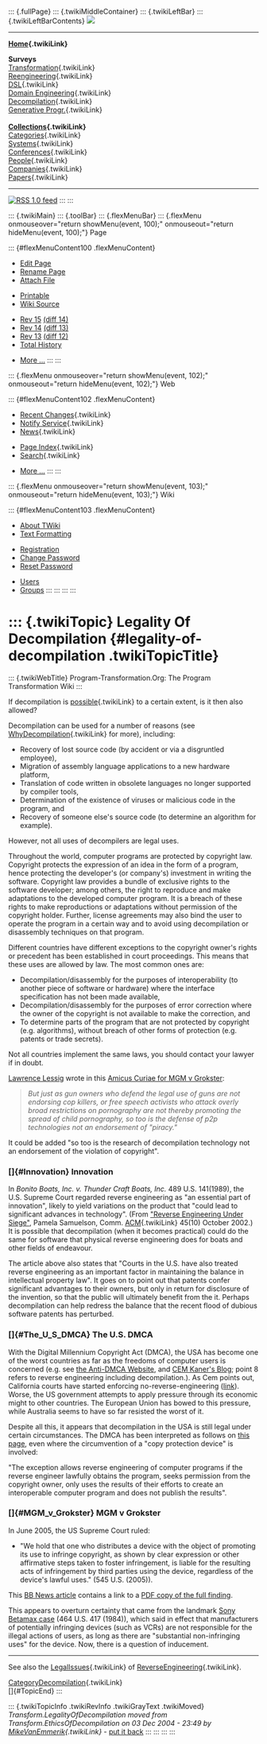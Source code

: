 ::: {.fullPage}
::: {.twikiMiddleContainer}
::: {.twikiLeftBar}
::: {.twikiLeftBarContents}
![](../pub/transformation.gif)

------------------------------------------------------------------------

**[Home](WebHome){.twikiLink}**

**Surveys**\
[Transformation](ProgramTransformation){.twikiLink}\
[Reengineering](ReengineeringWiki){.twikiLink}\
[DSL](DomainSpecificLanguages){.twikiLink}\
[Domain Engineering](DomainEngineering){.twikiLink}\
[Decompilation](DeCompilation){.twikiLink}\
[Generative Progr.](GenerativeProgrammingWiki){.twikiLink}\
\
**[Collections](CategoryCollection){.twikiLink}**\
[Categories](CategoryCategory){.twikiLink}\
[Systems](TransformationSystems){.twikiLink}\
[Conferences](TransformationConferences){.twikiLink}\
[People](TransformationPeople){.twikiLink}\
[Companies](TransformationCompanies){.twikiLink}\
[Papers](CategoryPaper){.twikiLink}

------------------------------------------------------------------------

[![](../pub/rss.gif "RSS 1.0 feed")](WebRss@skin=rss)
:::
:::

::: {.twikiMain}
::: {.toolBar}
::: {.flexMenuBar}
::: {.flexMenu onmouseover="return showMenu(event, 100);" onmouseout="return hideMenu(event, 100);"}
Page

::: {#flexMenuContent100 .flexMenuContent}
-   [Edit
    Page](http://www.program-transformation.org/edit/Transform/LegalityOfDecompilation?t=1536826288)
-   [Rename
    Page](http://www.program-transformation.org/rename/Transform/LegalityOfDecompilation)
-   [Attach
    File](http://www.program-transformation.org/attach/Transform/LegalityOfDecompilation)

<!-- -->

-   [Printable](http://www.program-transformation.org/view/Transform/LegalityOfDecompilation?skin=print.pattern)
-   [Wiki
    Source](http://www.program-transformation.org/view/Transform/LegalityOfDecompilation?skin=text&raw=on&contenttype=text/plain)

<!-- -->

-   [Rev
    15](http://www.program-transformation.org/view/Transform/LegalityOfDecompilation?rev=1.15)
    [(diff 14)](http://www.program-transformation.org/rdiff/Transform/LegalityOfDecompilation?rev1=1.15&rev2=1.14)
-   [Rev
    14](http://www.program-transformation.org/view/Transform/LegalityOfDecompilation?rev=1.14)
    [(diff 13)](http://www.program-transformation.org/rdiff/Transform/LegalityOfDecompilation?rev1=1.14&rev2=1.13)
-   [Rev
    13](http://www.program-transformation.org/view/Transform/LegalityOfDecompilation?rev=1.13)
    [(diff 12)](http://www.program-transformation.org/rdiff/Transform/LegalityOfDecompilation?rev1=1.13&rev2=1.12)
-   [Total
    History](http://www.program-transformation.org/rdiff/Transform/LegalityOfDecompilation)

<!-- -->

-   [More
    \...](http://www.program-transformation.org/oops/Transform/LegalityOfDecompilation?template=oopsmore&param1=1.15&param2=1.15)
:::
:::

::: {.flexMenu onmouseover="return showMenu(event, 102);" onmouseout="return hideMenu(event, 102);"}
Web

::: {#flexMenuContent102 .flexMenuContent}
-   [Recent Changes](WebChanges){.twikiLink}
-   [Notify Service](WebNotify){.twikiLink}
-   [News](WebNews){.twikiLink}

<!-- -->

-   [Page Index](WebIndex){.twikiLink}
-   [Search](WebSearch){.twikiLink}

<!-- -->

-   [More
    \...](http://www.program-transformation.org/oops/Transform/LegalityOfDecompilation?template=oopsmore&param1=1.15&param2=1.15)
:::
:::

::: {.flexMenu onmouseover="return showMenu(event, 103);" onmouseout="return hideMenu(event, 103);"}
Wiki

::: {#flexMenuContent103 .flexMenuContent}
-   [About
    TWiki](http://www.program-transformation.org/view/TWiki/WebHome)
-   [Text
    Formatting](http://www.program-transformation.org/view/TWiki/TextFormattingRules)

<!-- -->

-   [Registration](http://www.program-transformation.org/view/TWiki/TWikiRegistration)
-   [Change
    Password](http://www.program-transformation.org/view/TWiki/ChangePassword)
-   [Reset
    Password](http://www.program-transformation.org/view/TWiki/ResetPassword)

<!-- -->

-   [Users](http://www.program-transformation.org/view/Main/TWikiUsers)
-   [Groups](http://www.program-transformation.org/view/Main/TWikiGroups)
:::
:::
:::
:::

::: {.twikiTopic}
Legality Of Decompilation {#legality-of-decompilation .twikiTopicTitle}
=========================

::: {.twikiWebTitle}
Program-Transformation.Org: The Program Transformation Wiki
:::

If decompilation is [possible](DecompilationPossible){.twikiLink} to a
certain extent, is it then also allowed?

Decompilation can be used for a number of reasons (see
[WhyDecompilation](WhyDecompilation){.twikiLink} for more), including:

-   Recovery of lost source code (by accident or via a disgruntled
    employee),
-   Migration of assembly language applications to a new hardware
    platform,
-   Translation of code written in obsolete languages no longer
    supported by compiler tools,
-   Determination of the existence of viruses or malicious code in the
    program, and
-   Recovery of someone else\'s source code (to determine an algorithm
    for example).

However, not all uses of decompilers are legal uses.

Throughout the world, computer programs are protected by copyright law.
Copyright protects the expression of an idea in the form of a program,
hence protecting the developer\'s (or company\'s) investment in writing
the software. Copyright law provides a bundle of exclusive rights to the
software developer; among others, the right to reproduce and make
adaptations to the developed computer program. It is a breach of these
rights to make reproductions or adaptations without permission of the
copyright holder. Further, license agreements may also bind the user to
operate the program in a certain way and to avoid using decompilation or
disassembly techniques on that program.

Different countries have different exceptions to the copyright owner\'s
rights or precedent has been established in court proceedings. This
means that these uses are allowed by law. The most common ones are:

-   Decompilation/disassembly for the purposes of interoperability (to
    another piece of software or hardware) where the interface
    specification has not been made available,
-   Decompilation/disassembly for the purposes of error correction where
    the owner of the copyright is not available to make the correction,
    and
-   To determine parts of the program that are not protected by
    copyright (e.g. algorithms), without breach of other forms of
    protection (e.g. patents or trade secrets).

Not all countries implement the same laws, you should contact your
lawyer if in doubt.

[Lawrence Lessig](http://www.lessig.org) wrote in this [Amicus Curiae
for MGM v
Grokster](http://www.eff.org/IP/P2P/MGM_v_Grokster/20050301_cc.pdf):

> *But just as gun owners who defend the legal use of guns are not
> endorsing cop killers, or free speech activists who attack overly
> broad restrictions on pornography are not thereby promoting the spread
> of child pornography, so too is the defense of p2p technologies not an
> endorsement of "piracy."*

It could be added \"so too is the research of decompilation technology
not an endorsement of the violation of copyright\".

### []{#Innovation} Innovation

In *Bonito Boats, Inc. v. Thunder Craft Boats, Inc.* 489 U.S. 141(1989),
the U.S. Supreme Court regarded reverse engineering as \"an essential
part of innovation\", likely to yield variations on the product that
\"could lead to significant advances in technology\". (From [\"Reverse
Engineering Under
Siege\"](http://www.sims.berkeley.edu/~pam/papers/acm_vol45_p15.pdf),
Pamela Samuelson, Comm. [ACM](ACM){.twikiLink} 45(10) October 2002.) It
is possible that decompilation (when it becomes practical) could do the
same for software that physical reverse engineering does for boats and
other fields of endeavour.

The article above also states that \"Courts in the U.S. have also
treated reverse engineering as an important factor in maintaining the
balance in intellectual property law\". It goes on to point out that
patents confer significant advantages to their owners, but only in
return for disclosure of the invention, so that the public will
ultimately benefit from the it. Perhaps decompilation can help redress
the balance that the recent flood of dubious software patents has
perturbed.

### []{#The_U_S_DMCA} The U.S. DMCA

With the Digital Millennium Copyright Act (DMCA), the USA has become one
of the worst countries as far as the freedoms of computer users is
concerned (e.g. see [the Anti-DMCA Website](http://anti-dmca.org), and
[CEM Kaner\'s
Blog](http://blackbox.cs.fit.edu/blog/kaner/archives/000124.html); point
8 refers to reverse engineering including decompilation.). As Cem points
out, California courts have started enforcing no-reverse-engineering
([link](http://www.infoworld.com/article/03/06/26/HNreverseengineering_1.html)).
Worse, the US government attempts to apply pressure through its economic
might to other countries. The European Union has bowed to this pressure,
while Australia seems to have so far resisted the worst of it.

Despite all this, it appears that decompilation in the USA is still
legal under certain circumstances. The DMCA has been interpreted as
follows on [this
page](http://www.netlexfrance.com/weblogs/index.php?p=2186), even where
the circumvention of a \"copy protection device\" is involved:

"The exception allows reverse engineering of computer programs if the
reverse engineer lawfully obtains the program, seeks permission from the
copyright owner, only uses the results of their efforts to create an
interoperable computer program and does not publish the results\".

### []{#MGM_v_Grokster} MGM v Grokster

In June 2005, the US Supreme Court ruled:

-   \"We hold that one who distributes a device with the object of
    promoting its use to infringe copyright, as shown by clear
    expression or other affirmative steps taken to foster infringement,
    is liable for the resulting acts of infringement by third parties
    using the device, regardless of the device\'s lawful uses.\" (545
    U.S. (2005)).

This [BB News
article](http://news.bbc.co.uk/2/hi/technology/4627679.stm) contains a
link to a [PDF copy of the full
finding](http://news.bbc.co.uk/1/shared/bsp/hi/pdfs/supreme_court_mgm_grokster_27_06_05.pdf).

This appears to overturn certainty that came from the landmark [Sony
Betamax case](http://www.eff.org/legal/cases/betamax/) (464 U.S. 417
(1984)), which said in effect that manufacturers of potentially
infringing devices (such as VCRs) are not responsible for the illegal
actions of users, as long as there are \"substantial non-infringing
uses\" for the device. Now, there is a question of inducement.

------------------------------------------------------------------------

See also the [LegalIssues](LegalIssues){.twikiLink} of
[ReverseEngineering](ReverseEngineering){.twikiLink}.

[CategoryDecompilation](CategoryDecompilation){.twikiLink}\
[]{#TopicEnd}
:::

::: {.twikiTopicInfo .twikiRevInfo .twikiGrayText .twikiMoved}
*Transform.LegalityOfDecompilation moved from
Transform.EthicsOfDecompilation on 03 Dec 2004 - 23:49 by
[MikeVanEmmerik](../Main/MikeVanEmmerik){.twikiLink}* - [put it
back](http://www.program-transformation.org/rename/Transform/LegalityOfDecompilation?newweb=Transform&newtopic=EthicsOfDecompilation&confirm=on "Click to move topic back to previous location, with option to change references.")
:::
:::
:::
:::
